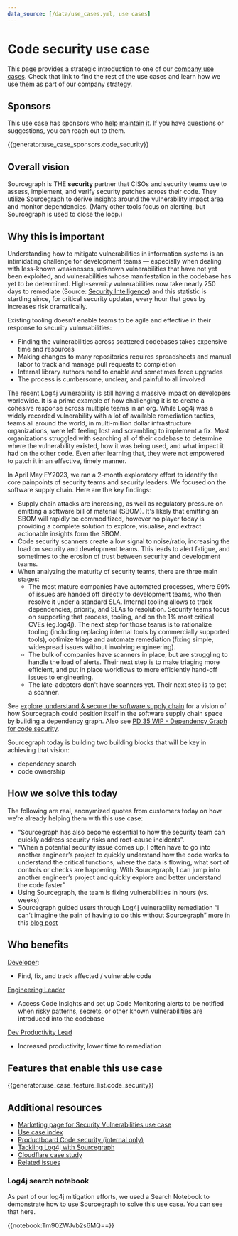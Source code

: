 ```yaml
---
data_source: [/data/use_cases.yml, use cases]
---
```


# Code security use case

This page provides a strategic introduction to one of our [company use cases](../index.md#use-cases). Check that link to find the rest of the use cases and learn how we use them as part of our company strategy.

## Sponsors

This use case has sponsors who [help maintain it](../working-with-use-cases.md). If you have questions or suggestions, you can reach out to them.

{{generator:use_case_sponsors.code_security}}

## Overall vision

<!-- Convey what things will be like in the future for your use case, being as descriptive as you can to help someone understand where we are headed with our vision. -->

Sourcegraph is THE **security** partner that CISOs and security teams use to assess, implement, and verify security patches across their code. They utilize Sourcegraph to derive insights around the vulnerability impact area and monitor dependencies. (Many other tools focus on alerting, but Sourcegraph is used to close the loop.)

## Why this is important

<!-- Beyond imagining a future in the above section, talk more about why this future is important and why we are going after it. -->

Understanding how to mitigate vulnerabilities in information systems is an intimidating challenge for development teams — especially when dealing with less-known weaknesses, unknown vulnerabilities that have not yet been exploited, and vulnerabilities whose manifestation in the codebase has yet to be determined. High-severity vulnerabilities now take nearly 250 days to remediate (Source: [Security Intelligence](https://securityintelligence.com/news/news-vulnerabilities-25-days-remediate/)) and this statistic is startling since, for critical security updates, every hour that goes by increases risk dramatically.

Existing tooling doesn’t enable teams to be agile and effective in their response to security vulnerabilities:

- Finding the vulnerabilities across scattered codebases takes expensive time and resources
- Making changes to many repositories requires spreadsheets and manual labor to track and manage pull requests to completion
- Internal library authors need to enable and sometimes force upgrades
- The process is cumbersome, unclear, and painful to all involved

The recent Log4j vulnerability is still having a massive impact on developers worldwide. It is a prime example of how challenging it is to create a cohesive response across multiple teams in an org. While Log4j was a widely recorded vulnerability with a lot of available remediation tactics, teams all around the world, in multi-million dollar infrastructure organizations, were left feeling lost and scrambling to implement a fix. Most organizations struggled with searching all of their codebase to determine where the vulnerability existed, how it was being used, and what impact it had on the other code. Even after learning that, they were not empowered to patch it in an effective, timely manner.

In April May FY2023, we ran a 2-month exploratory effort to identify the core painpoints of security teams and security leaders. We focused on the software supply chain. Here are the key findings:

- Supply chain attacks are increasing, as well as regulatory pressure on emitting a software bill of material (SBOM). It's likely that emitting an SBOM will rapidly be commoditized, however no player today is providing a complete solution to explore, visualise, and extract actionable insights form the SBOM.
- Code security scanners create a low signal to noise/ratio, increasing the load on security and development teams. This leads to alert fatigue, and sometimes to the erosion of trust between security and development teams.
- When analyzing the maturity of security teams, there are three main stages:
  - The most mature companies have automated processes, where 99% of issues are handed off directly to development teams, who then resolve it under a standard SLA. Internal tooling allows to track dependencies, priority, and SLAs to resolution. Security teams focus on supporting that process, tooling, and on the 1% most critical CVEs (eg.log4j). The next step for those teams is to rationalize tooling (including replacing internal tools by commercially supported tools), optimize triage and automate remediation (fixing simple, widespread issues without involving engineering).
  - The bulk of companies have scanners in place, but are struggling to handle the load of alerts. Their next step is to make triaging more efficient, and put in place workflows to more efficiently hand-off issues to engineering.
  - The late-adopters don't have scanners yet. Their next step is to get a scanner.

See [explore, understand & secure the software supply chain](https://docs.google.com/presentation/d/1_Cuu2wi9Zdq41PW97rbmlIruhQSY9t_1zOlOkI6A1Es/edit) for a vision of how Sourcegraph could position itself in the software supply chain space by building a dependency graph. Also see [PD 35 WIP - Dependency Graph for code security](https://docs.google.com/document/d/1Bq2SAx-FXxzW0YFbkIYoPS6bvy-LvlvZMyOTNUI1NV0/edit#heading=h.z5ozjpfzh2yl).

Sourcegraph today is building two building blocks that will be key in achieving that vision:

- dependency search
- code ownership

## How we solve this today

<!-- Describe in as much detail as you can how the product enables this use case today. You can include customer quotes, textual walkthroughs, and this is also a great place to link to demo videos. This is perhaps the most important single section in this document, so don't be afraid to add too much - if you feel this section is getting long, consider summarizing here and linking out to other pages in the handbook with details. -->

The following are real, anonymized quotes from customers today on how we’re already helping them with this use case:

- “Sourcegraph has also become essential to how the security team can quickly address security risks and root-cause incidents”.
- “When a potential security issue comes up, I often have to go into another engineer’s project to quickly understand how the code works to understand the critical functions, where the data is flowing, what sort of controls or checks are happening. With Sourcegraph, I can jump into another engineer’s project and quickly explore and better understand the code faster”
- Using Sourcegraph, the team is fixing vulnerabilities in hours (vs. weeks)
- Sourcegraph guided users through Log4j vulnerability remediation “I can’t imagine the pain of having to do this without Sourcegraph” more in this [blog post](https://about.sourcegraph.com/blog/log4j-log4shell-0-day/)

## Who benefits

<!-- Link to the personas that relate to this use case, and describe briefly how it benefits each of them (the real detail is in the above section, so be sure not to repeat yourself here; speak in generalities for each persona in this section.) -->

[Developer](https://docs.google.com/presentation/d/1aQhcWoWd_LJXdAgEn7JBGnZV5pfN6UJyct2VV-ZiTXI/edit#slide=id.ge9b93ff711_1_0):

- Find, fix, and track affected / vulnerable code

[Engineering Leader](https://docs.google.com/presentation/d/1aQhcWoWd_LJXdAgEn7JBGnZV5pfN6UJyct2VV-ZiTXI/edit#slide=id.ge9b93ff711_0_46)

- Access Code Insights and set up Code Monitoring alerts to be notified when risky patterns, secrets, or other known vulnerabilities are introduced into the codebase

[Dev Productivity Lead](https://docs.google.com/presentation/d/1aQhcWoWd_LJXdAgEn7JBGnZV5pfN6UJyct2VV-ZiTXI/edit#slide=id.ge9b93ff711_0_19)

- Increased productivity, lower time to remediation

## Features that enable this use case

{{generator:use_case_feature_list.code_security}}

## Additional resources

<!-- Are there other articles, blogs, internal documents, or handbook links that are useful for someone who wants to understand this use case? Link to them here. -->

- [Marketing page for Security Vulnerabilities use case](https://about.sourcegraph.com/use-cases/#find-and-fix-security-vulnerabilities)
- [Use case index](../index.md#use-cases)
- [Productboard Code security (internal only)](https://sourcegraph.productboard.com/feature-board/3957049-fy23-use-cases/features/11482297/detail)
- [Tackling Log4j with Sourcegraph](https://about.sourcegraph.com/blog/log4j-log4shell-0-day)
- [Cloudflare case study](https://about.sourcegraph.com/case-studies/cloudflare-accelerates-debugging-and-improves-security/)
- [Related issues](https://github.com/sourcegraph/sourcegraph/issues?q=is%3Aissue+is%3Aopen+label%3Ause-case%2Fdev-onboarding+label%3Ause-case%2Ffix-vulnerabilities)

### Log4j search notebook

As part of our log4j mitigation efforts, we used a Search Notebook to demonstrate how to use Sourcegraph to solve this use case. You can see that here.

{{notebook:Tm90ZWJvb2s6MQ==}}
